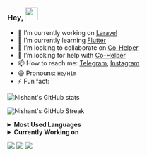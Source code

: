 ### Hey, <img src="https://github.com/rajput2107/rajput2107/blob/master/Assets/Hi.gif" width="29px">

- 🔭 I’m currently working on [Laravel](https://laravel.com/)
- 🌱 I’m currently learning [Flutter](https://flutter.dev)
- 👯 I’m looking to collaborate on [Co-Helper](https://github.com/bsteps/co-helper)
- 🤔 I’m looking for help with [Co-Helper](https://github.com/bsteps/co-helper)
- 📫 How to reach me: [Telegram](https://t.me/bsteps), [Instagram](https://www.instagram.com/nishanttadvi)
- 😄 Pronouns: `He/Him`
- ⚡ Fun fact: ``


<img src="https://yc-stats.vercel.app/api?username=bsteps&show_icons=true&count_private=true&border_radius=12&title_color=58a6ff&bg_color=161b22&show_owner=true&text_color=c9d1d9&icon_color=58a6ff&hide_border=true" alt="Nishant's GitHub stats" />

![Nishant's GitHub Streak](https://github-readme-streak-stats.herokuapp.com/?user=bsteps&hide_border=true&background=161b22&ring=27d545&fire=27d545&currStreakLabel=27d545&currStreakNum=f0f6fc&sideLabels=c9d1d9&dates=8b949e&sideNums=f0f6fc&stroke=30363d)

<details>
 <summary><b>Most Used Languages</b></summary><br/>
 <img  src="https://github-readme-stats.vercel.app/api/top-langs/?username=bsteps&show_icons=true&count_private=true&layout=compact&border_radius=12&title_color=58a6ff&bg_color=161b22&show_owner=true&text_color=c9d1d9&icon_color=58a6ff&hide_border=true" />
</details>

<details>
 <summary><b>Currently Working on</b></summary><br/>
 <img src="https://github-readme-stats.vercel.app/api/pin/?username=bsteps&repo=co-helper&show_icons=true&count_private=true&border_radius=12&title_color=58a6ff&bg_color=161b22&text_color=c9d1d9&icon_color=58a6ff&hide_border=true" alt="Yash Chauhan is currentlt working on rainbow" />
</details>

<p>
 <img src="https://komarev.com/ghpvc/?username=bsteps" />
 <img src="https://badges.pufler.dev/repos/bsteps?&logo=github&logoColor=white" />
 <img src="https://badges.pufler.dev/commits/monthly/bsteps?&logo=github&logoColor=white" />
</p>
